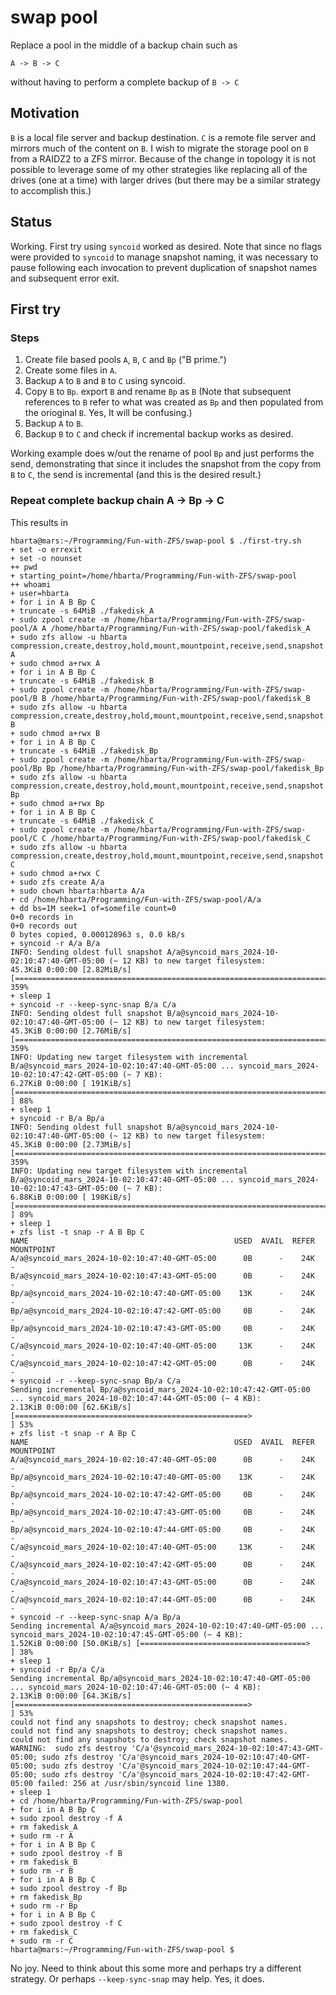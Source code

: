 # swap pool

Replace a pool in the middle of a backup chain such as

```text
A -> B -> C
```

without having to perform a complete backup of `B -> C`

## Motivation

`B` is a local file server and backup destination. `C` is a remote file server and mirrors much of the content on `B`. I wish to migrate the storage pool on `B` from a RAIDZ2 to a ZFS mirror. Because of the change in topology it is not possible to leverage some of my other strategies like replacing all of the drives (one at a time) with larger drives (but there may be a similar strategy to accomplish this.)

## Status

Working. First try using `syncoid` worked as desired. Note that since no flags were provided to `syncoid` to manage snapshot naming, it was necessary to pause following each invocation to prevent duplication of snapshot names and subsequent error exit.

## First try

### Steps

1. Create file based pools `A`, `B`, `C` and `Bp` ("B prime.")
1. Create some files in `A`.
1. Backup `A` to `B` and `B` to `C` using syncoid.
1. Copy `B` to `Bp`. export `B` and rename `Bp` as `B` (Note that subsequent references to `B` refer to what was created as `Bp` and then populated from the orioginal `B`. Yes, It will be confusing.)
1. Backup `A` to `B`.
1. Backup `B` to `C` and check if incremental backup works as desired.

Working example does w/out the rename of pool `Bp` and just performs the send, demonstrating that since it includes the snapshot from the copy from `B` to `C`, the send is incremental (and this is the desired result.)

### Repeat complete backup chain A -> Bp -> C

This results in

```text
hbarta@mars:~/Programming/Fun-with-ZFS/swap-pool $ ./first-try.sh 
+ set -o errexit
+ set -o nounset
++ pwd
+ starting_point=/home/hbarta/Programming/Fun-with-ZFS/swap-pool
++ whoami
+ user=hbarta
+ for i in A B Bp C
+ truncate -s 64MiB ./fakedisk_A
+ sudo zpool create -m /home/hbarta/Programming/Fun-with-ZFS/swap-pool/A A /home/hbarta/Programming/Fun-with-ZFS/swap-pool/fakedisk_A
+ sudo zfs allow -u hbarta compression,create,destroy,hold,mount,mountpoint,receive,send,snapshot A
+ sudo chmod a+rwx A
+ for i in A B Bp C
+ truncate -s 64MiB ./fakedisk_B
+ sudo zpool create -m /home/hbarta/Programming/Fun-with-ZFS/swap-pool/B B /home/hbarta/Programming/Fun-with-ZFS/swap-pool/fakedisk_B
+ sudo zfs allow -u hbarta compression,create,destroy,hold,mount,mountpoint,receive,send,snapshot B
+ sudo chmod a+rwx B
+ for i in A B Bp C
+ truncate -s 64MiB ./fakedisk_Bp
+ sudo zpool create -m /home/hbarta/Programming/Fun-with-ZFS/swap-pool/Bp Bp /home/hbarta/Programming/Fun-with-ZFS/swap-pool/fakedisk_Bp
+ sudo zfs allow -u hbarta compression,create,destroy,hold,mount,mountpoint,receive,send,snapshot Bp
+ sudo chmod a+rwx Bp
+ for i in A B Bp C
+ truncate -s 64MiB ./fakedisk_C
+ sudo zpool create -m /home/hbarta/Programming/Fun-with-ZFS/swap-pool/C C /home/hbarta/Programming/Fun-with-ZFS/swap-pool/fakedisk_C
+ sudo zfs allow -u hbarta compression,create,destroy,hold,mount,mountpoint,receive,send,snapshot C
+ sudo chmod a+rwx C
+ sudo zfs create A/a
+ sudo chown hbarta:hbarta A/a
+ cd /home/hbarta/Programming/Fun-with-ZFS/swap-pool/A/a
+ dd bs=1M seek=1 of=somefile count=0
0+0 records in
0+0 records out
0 bytes copied, 0.000128963 s, 0.0 kB/s
+ syncoid -r A/a B/a
INFO: Sending oldest full snapshot A/a@syncoid_mars_2024-10-02:10:47:40-GMT-05:00 (~ 12 KB) to new target filesystem:
45.3KiB 0:00:00 [2.82MiB/s] [===================================================================================================] 359%            
+ sleep 1
+ syncoid -r --keep-sync-snap B/a C/a
INFO: Sending oldest full snapshot B/a@syncoid_mars_2024-10-02:10:47:40-GMT-05:00 (~ 12 KB) to new target filesystem:
45.3KiB 0:00:00 [2.76MiB/s] [===================================================================================================] 359%            
INFO: Updating new target filesystem with incremental B/a@syncoid_mars_2024-10-02:10:47:40-GMT-05:00 ... syncoid_mars_2024-10-02:10:47:42-GMT-05:00 (~ 7 KB):
6.27KiB 0:00:00 [ 191KiB/s] [=======================================================================================>            ] 88%            
+ sleep 1
+ syncoid -r B/a Bp/a
INFO: Sending oldest full snapshot B/a@syncoid_mars_2024-10-02:10:47:40-GMT-05:00 (~ 12 KB) to new target filesystem:
45.3KiB 0:00:00 [2.73MiB/s] [===================================================================================================] 359%            
INFO: Updating new target filesystem with incremental B/a@syncoid_mars_2024-10-02:10:47:40-GMT-05:00 ... syncoid_mars_2024-10-02:10:47:43-GMT-05:00 (~ 7 KB):
6.88KiB 0:00:00 [ 198KiB/s] [========================================================================================>           ] 89%            
+ sleep 1
+ zfs list -t snap -r A B Bp C
NAME                                              USED  AVAIL  REFER  MOUNTPOINT
A/a@syncoid_mars_2024-10-02:10:47:40-GMT-05:00      0B      -    24K  -
B/a@syncoid_mars_2024-10-02:10:47:43-GMT-05:00      0B      -    24K  -
Bp/a@syncoid_mars_2024-10-02:10:47:40-GMT-05:00    13K      -    24K  -
Bp/a@syncoid_mars_2024-10-02:10:47:42-GMT-05:00     0B      -    24K  -
Bp/a@syncoid_mars_2024-10-02:10:47:43-GMT-05:00     0B      -    24K  -
C/a@syncoid_mars_2024-10-02:10:47:40-GMT-05:00     13K      -    24K  -
C/a@syncoid_mars_2024-10-02:10:47:42-GMT-05:00      0B      -    24K  -
+ syncoid -r --keep-sync-snap Bp/a C/a
Sending incremental Bp/a@syncoid_mars_2024-10-02:10:47:42-GMT-05:00 ... syncoid_mars_2024-10-02:10:47:44-GMT-05:00 (~ 4 KB):
2.13KiB 0:00:00 [62.6KiB/s] [====================================================>                                               ] 53%            
+ zfs list -t snap -r A Bp C
NAME                                              USED  AVAIL  REFER  MOUNTPOINT
A/a@syncoid_mars_2024-10-02:10:47:40-GMT-05:00      0B      -    24K  -
Bp/a@syncoid_mars_2024-10-02:10:47:40-GMT-05:00    13K      -    24K  -
Bp/a@syncoid_mars_2024-10-02:10:47:42-GMT-05:00     0B      -    24K  -
Bp/a@syncoid_mars_2024-10-02:10:47:43-GMT-05:00     0B      -    24K  -
Bp/a@syncoid_mars_2024-10-02:10:47:44-GMT-05:00     0B      -    24K  -
C/a@syncoid_mars_2024-10-02:10:47:40-GMT-05:00     13K      -    24K  -
C/a@syncoid_mars_2024-10-02:10:47:42-GMT-05:00      0B      -    24K  -
C/a@syncoid_mars_2024-10-02:10:47:43-GMT-05:00      0B      -    24K  -
C/a@syncoid_mars_2024-10-02:10:47:44-GMT-05:00      0B      -    24K  -
+ syncoid -r --keep-sync-snap A/a Bp/a
Sending incremental A/a@syncoid_mars_2024-10-02:10:47:40-GMT-05:00 ... syncoid_mars_2024-10-02:10:47:45-GMT-05:00 (~ 4 KB):
1.52KiB 0:00:00 [50.0KiB/s] [=====================================>                                                              ] 38%            
+ sleep 1
+ syncoid -r Bp/a C/a
Sending incremental Bp/a@syncoid_mars_2024-10-02:10:47:40-GMT-05:00 ... syncoid_mars_2024-10-02:10:47:46-GMT-05:00 (~ 4 KB):
2.13KiB 0:00:00 [64.3KiB/s] [====================================================>                                               ] 53%            
could not find any snapshots to destroy; check snapshot names.
could not find any snapshots to destroy; check snapshot names.
could not find any snapshots to destroy; check snapshot names.
WARNING:  sudo zfs destroy 'C/a'@syncoid_mars_2024-10-02:10:47:43-GMT-05:00; sudo zfs destroy 'C/a'@syncoid_mars_2024-10-02:10:47:40-GMT-05:00; sudo zfs destroy 'C/a'@syncoid_mars_2024-10-02:10:47:44-GMT-05:00; sudo zfs destroy 'C/a'@syncoid_mars_2024-10-02:10:47:42-GMT-05:00 failed: 256 at /usr/sbin/syncoid line 1380.
+ sleep 1
+ cd /home/hbarta/Programming/Fun-with-ZFS/swap-pool
+ for i in A B Bp C
+ sudo zpool destroy -f A
+ rm fakedisk_A
+ sudo rm -r A
+ for i in A B Bp C
+ sudo zpool destroy -f B
+ rm fakedisk_B
+ sudo rm -r B
+ for i in A B Bp C
+ sudo zpool destroy -f Bp
+ rm fakedisk_Bp
+ sudo rm -r Bp
+ for i in A B Bp C
+ sudo zpool destroy -f C
+ rm fakedisk_C
+ sudo rm -r C
hbarta@mars:~/Programming/Fun-with-ZFS/swap-pool $
```

No joy. Need to think about this some more and perhaps try a different strategy. Or perhaps `--keep-sync-snap` may help. Yes, it does.
